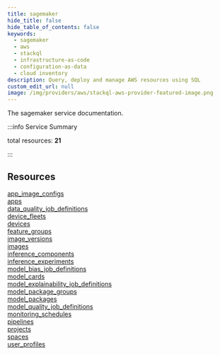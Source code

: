 ```yaml
---
title: sagemaker
hide_title: false
hide_table_of_contents: false
keywords:
  - sagemaker
  - aws
  - stackql
  - infrastructure-as-code
  - configuration-as-data
  - cloud inventory
description: Query, deploy and manage AWS resources using SQL
custom_edit_url: null
image: /img/providers/aws/stackql-aws-provider-featured-image.png
---
```


The sagemaker service documentation.

:::info Service Summary

<div class="row">
<div class="providerDocColumn">
<span>total resources:&nbsp;<b>21</b></span><br />
</div>
</div>

:::

## Resources
<div class="row">
<div class="providerDocColumn">
<a href="/providers/aws/sagemaker/app_image_configs/">app_image_configs</a><br />
<a href="/providers/aws/sagemaker/apps/">apps</a><br />
<a href="/providers/aws/sagemaker/data_quality_job_definitions/">data_quality_job_definitions</a><br />
<a href="/providers/aws/sagemaker/device_fleets/">device_fleets</a><br />
<a href="/providers/aws/sagemaker/devices/">devices</a><br />
<a href="/providers/aws/sagemaker/feature_groups/">feature_groups</a><br />
<a href="/providers/aws/sagemaker/image_versions/">image_versions</a><br />
<a href="/providers/aws/sagemaker/images/">images</a><br />
<a href="/providers/aws/sagemaker/inference_components/">inference_components</a><br />
<a href="/providers/aws/sagemaker/inference_experiments/">inference_experiments</a><br />
<a href="/providers/aws/sagemaker/model_bias_job_definitions/">model_bias_job_definitions</a>
</div>
<div class="providerDocColumn">
<a href="/providers/aws/sagemaker/model_cards/">model_cards</a><br />
<a href="/providers/aws/sagemaker/model_explainability_job_definitions/">model_explainability_job_definitions</a><br />
<a href="/providers/aws/sagemaker/model_package_groups/">model_package_groups</a><br />
<a href="/providers/aws/sagemaker/model_packages/">model_packages</a><br />
<a href="/providers/aws/sagemaker/model_quality_job_definitions/">model_quality_job_definitions</a><br />
<a href="/providers/aws/sagemaker/monitoring_schedules/">monitoring_schedules</a><br />
<a href="/providers/aws/sagemaker/pipelines/">pipelines</a><br />
<a href="/providers/aws/sagemaker/projects/">projects</a><br />
<a href="/providers/aws/sagemaker/spaces/">spaces</a><br />
<a href="/providers/aws/sagemaker/user_profiles/">user_profiles</a>
</div>
</div>